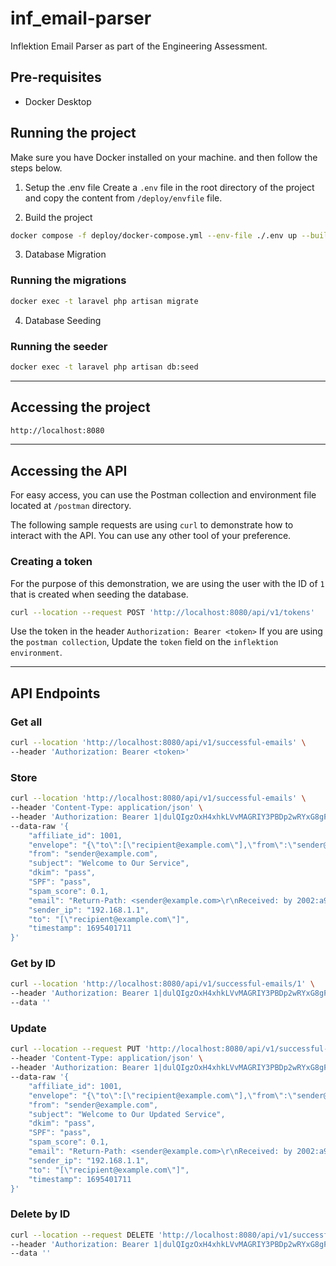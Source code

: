 # inf_email-parser
Inflektion Email Parser as part of the Engineering Assessment.

## Pre-requisites
- Docker Desktop

## Running the project
Make sure you have Docker installed on your machine. and then follow the steps below.

1. Setup the .env file
Create a `.env` file in the root directory of the project and copy the content from `/deploy/envfile` file.

2. Build the project
```bash
docker compose -f deploy/docker-compose.yml --env-file ./.env up --build -d
```

3. Database Migration
### Running the migrations
```bash
docker exec -t laravel php artisan migrate
```

4. Database Seeding
### Running the seeder
```bash
docker exec -t laravel php artisan db:seed
```

---

## Accessing the project
```bash
http://localhost:8080
```

---

## Accessing the API
For easy access, you can use the Postman collection and environment file located at `/postman` directory.

The following sample requests are using `curl` to demonstrate how to interact with the API. 
You can use any other tool of your preference.

### Creating a token
For the purpose of this demonstration, we are using the user with the ID of `1` that is created when seeding the database.
```bash
curl --location --request POST 'http://localhost:8080/api/v1/tokens'
```
Use the token in the header `Authorization: Bearer <token>`
If you are using the `postman collection`, Update the `token` field on the `inflektion environment`.

---

## API Endpoints

### Get all
```bash
curl --location 'http://localhost:8080/api/v1/successful-emails' \
--header 'Authorization: Bearer <token>'
```

### Store
```bash
curl --location 'http://localhost:8080/api/v1/successful-emails' \
--header 'Content-Type: application/json' \
--header 'Authorization: Bearer 1|dulQIgzOxH4xhkLVvMAGRIY3PBDp2wRYxG8gFxqc87bb74c3' \
--data-raw '{
    "affiliate_id": 1001,
    "envelope": "{\"to\":[\"recipient@example.com\"],\"from\":\"sender@example.com\"}",
    "from": "sender@example.com",
    "subject": "Welcome to Our Service",
    "dkim": "pass",
    "SPF": "pass",
    "spam_score": 0.1,
    "email": "Return-Path: <sender@example.com>\r\nReceived: by 2002:a9d:58c:: with SMTP id n28csp12345iob;\r\n        Fri, 22 Sep 2024 08:15:12 -0700 (PDT)\r\nFrom: Sender <sender@example.com>\r\nTo: Recipient <recipient@example.com>\r\nSubject: Welcome to Our Service\r\nDate: Fri, 22 Sep 2024 08:15:11 -0700\r\nMIME-Version: 1.0\r\nContent-Type: text/plain; charset=UTF-8\r\n\r\nHello,\n\nThank you for signing up with us. We are thrilled to have you.\n\nBest,\nCustomer Service",
    "sender_ip": "192.168.1.1",
    "to": "[\"recipient@example.com\"]",
    "timestamp": 1695401711
}'
```

### Get by ID
```bash
curl --location 'http://localhost:8080/api/v1/successful-emails/1' \
--header 'Authorization: Bearer 1|dulQIgzOxH4xhkLVvMAGRIY3PBDp2wRYxG8gFxqc87bb74c3' \
--data ''
```

### Update
```bash
curl --location --request PUT 'http://localhost:8080/api/v1/successful-emails/1' \
--header 'Content-Type: application/json' \
--header 'Authorization: Bearer 1|dulQIgzOxH4xhkLVvMAGRIY3PBDp2wRYxG8gFxqc87bb74c3' \
--data-raw '{
    "affiliate_id": 1001,
    "envelope": "{\"to\":[\"recipient@example.com\"],\"from\":\"sender@example.com\"}",
    "from": "sender@example.com",
    "subject": "Welcome to Our Updated Service",
    "dkim": "pass",
    "SPF": "pass",
    "spam_score": 0.1,
    "email": "Return-Path: <sender@example.com>\r\nReceived: by 2002:a9d:58c:: with SMTP id n28csp12345iob;\r\n        Fri, 22 Sep 2024 08:15:12 -0700 (PDT)\r\nFrom: Sender <sender@example.com>\r\nTo: Recipient <recipient@example.com>\r\nSubject: Welcome to Our Service\r\nDate: Fri, 22 Sep 2024 08:15:11 -0700\r\nMIME-Version: 1.0\r\nContent-Type: text/plain; charset=UTF-8\r\n\r\nHello,\n\nThank you for signing up with us. We are thrilled to have you.\n\nBest,\nCustomer Service",
    "sender_ip": "192.168.1.1",
    "to": "[\"recipient@example.com\"]",
    "timestamp": 1695401711
}'
```

### Delete by ID
```bash
curl --location --request DELETE 'http://localhost:8080/api/v1/successful-emails/1' \
--header 'Authorization: Bearer 1|dulQIgzOxH4xhkLVvMAGRIY3PBDp2wRYxG8gFxqc87bb74c3' \
--data ''
```
